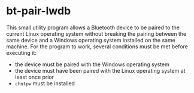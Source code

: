# bt-pair-lwdb

This small utility program allows a Bluetooth device to be paired to the current Linux operating system without breaking the pairing between the same device and a Windows operating system installed on the same machine. For the program to work, several conditions must be met before executing it:

  - the device must be paired with the Windows operating system
  - the device must have been paired with the Linux operating system at least once prior
  - `chntpw` must be installed

